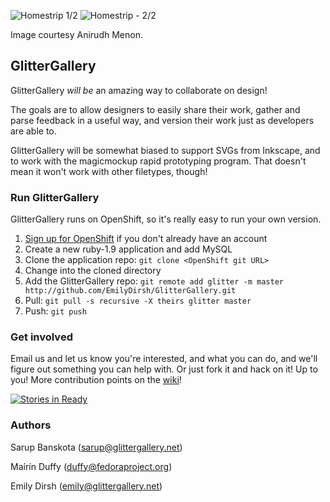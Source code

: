 ![Homestrip 1/2](http://thirstyforcola.files.wordpress.com/2013/05/front.jpg)
![Homestrip - 2/2](http://thirstyforcola.files.wordpress.com/2013/05/back.jpg)

Image courtesy Anirudh Menon. 

## GlitterGallery

GlitterGallery _will be_ an amazing way to collaborate on design! 

The goals are to allow designers to easily share their work, gather and parse feedback in a useful way, and version their work just as developers are able to. 

GlitterGallery will be somewhat biased to support SVGs from Inkscape, and to work with the magicmockup rapid prototyping program. That doesn't mean it won't work with other filetypes, though!

### Run GlitterGallery

GlitterGallery runs on OpenShift, so it's really easy to run your own version.

1. [Sign up for OpenShift](http://openshift.redhat.com) if you don't already have an account
1. Create a new ruby-1.9 application and add MySQL
1. Clone the application repo: `git clone <OpenShift git URL>`
1. Change into the cloned directory
1. Add the GlitterGallery repo: `git remote add glitter -m master http://github.com/EmilyDirsh/GlitterGallery.git`
1. Pull: `git pull -s recursive -X theirs glitter master`
1. Push: `git push`

### Get involved

Email us and let us know you're interested, and what you can do, and we'll figure out something you can help with. Or just fork it and hack on it! Up to you! More contribution points on the [wiki](http://github.com/sarupbanskota/GlitterGallery/wiki/Contributing)!

[![Stories in Ready](https://badge.waffle.io/glittergallery/glittergallery.png?label=ready)](https://waffle.io/glittergallery/glittergallery)

### Authors

Sarup Banskota (sarup@glittergallery.net)

Maírín Duffy (duffy@fedoraproject.org)

Emily Dirsh (emily@glittergallery.net)



